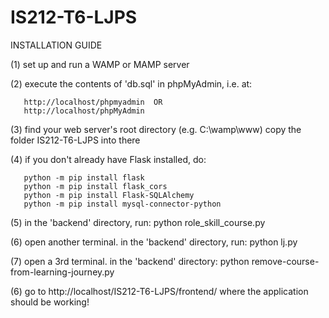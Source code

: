 # IS212-T6-LJPS
INSTALLATION GUIDE

(1) set up and run a WAMP or MAMP server

(2) execute the contents of 'db.sql' in phpMyAdmin, i.e. at:

       http://localhost/phpmyadmin  OR
	   http://localhost/phpMyAdmin

(3) find your web server's root directory (e.g. C:\wamp\www) copy the folder IS212-T6-LJPS into there

(4) if you don't already have Flask installed, do:

	   python -m pip install flask
	   python -m pip install flask_cors
	   python -m pip install Flask-SQLAlchemy
	   python -m pip install mysql-connector-python

(5) in the 'backend' directory, run: 
    python role_skill_course.py

(6) open another terminal. in the 'backend' directory, run: 
    python lj.py

(7) open a 3rd terminal. in the 'backend' directory:
    python remove-course-from-learning-journey.py

(6) go to http://localhost/IS212-T6-LJPS/frontend/ where the application should be working!
